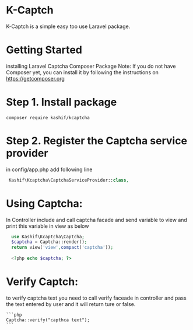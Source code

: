 # K-Captch

K-Captch is a simple easy too use Laravel package.

# Getting Started
  installing Laravel Captcha Composer Package
Note: If you do not have Composer yet, you can install it by following the instructions on https://getcomposer.org

# Step 1. Install package
  
    composer require kashif/kcaptcha

# Step 2. Register the Captcha service provider
  in config/app.php
  add following line
   ```php
    Kashif\Kcaptcha\CaptchaServiceProvider::class,
   ```
# Using Captcha:
  In Controller include and call captcha facade and send variable to view and print this variable in view as below
  ```php
    use Kashif\Kcaptcha\Captcha;
    $captcha = Captcha::render();
    return view('view',compact('captcha'));
    
    <?php echo $captcha; ?>

  ```
  # Verify Captch:
  
  to verify captcha text you need to call verify faceade in controller and pass the text entered by user and it will return ture or false.
  
    ```php
    Captcha::verify("capthca text");
    ```
